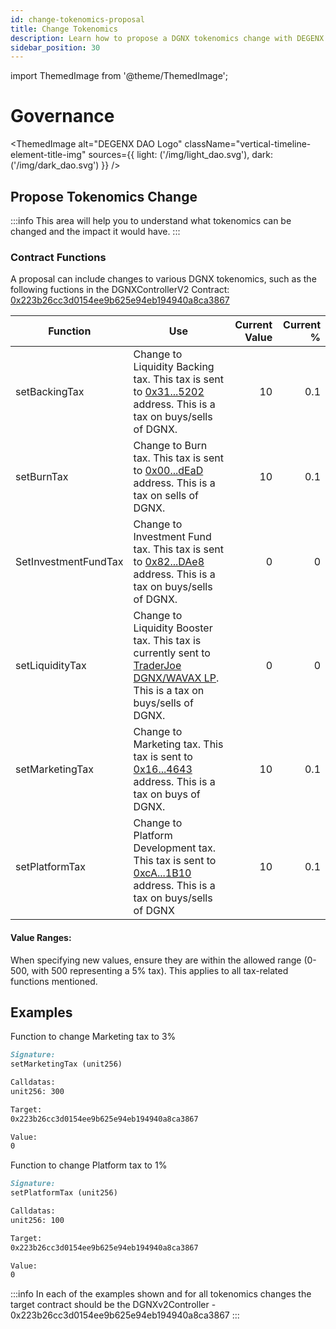 ```yaml
---
id: change-tokenomics-proposal
title: Change Tokenomics
description: Learn how to propose a DGNX tokenomics change with DEGENX DAO.
sidebar_position: 30
---
```

import ThemedImage from '@theme/ThemedImage';

# Governance

<ThemedImage
  alt="DEGENX DAO Logo"
  className="vertical-timeline-element-title-img"
  sources={{
    light: ('/img/light_dao.svg'),
    dark: ('/img/dark_dao.svg')
  }}
/>

## Propose Tokenomics Change

:::info
This area will help you to understand what tokenomics can be changed and the impact it would have.
:::

### Contract Functions

A proposal can include changes to various DGNX tokenomics, such as the following fuctions in the DGNXControllerV2 Contract: [0x223b26cc3d0154ee9b625e94eb194940a8ca3867](https://snowtrace.io/address/0x223b26cc3d0154ee9b625e94eb194940a8ca3867)

|Function                | Use                             | Current Value | Current % |
|------------------------|---------------------------------|--------------:|----------:|
| setBackingTax          |   Change to Liquidity Backing tax. This tax is sent to [0x31...5202](https://snowtrace.io/address/0x31CE1540414361cFf99e83a05e4ad6d35D425202) address. This is a tax on buys/sells of DGNX. | 10 | 0.1 |   
| setBurnTax             |   Change to Burn tax. This tax is sent to [0x00...dEaD](https://snowtrace.io/address/0x000000000000000000000000000000000000dEaD/tokentxns?tokenAddresses=0x51e48670098173025C477D9AA3f0efF7BF9f7812) address. This is a tax on sells of DGNX. | 10 | 0.1 |
| SetInvestmentFundTax   |   Change to Investment Fund tax. This tax is sent to [0x82...DAe8](https://snowtrace.io/address/0x829619513F202e1bFD8929f656EF96bac73BDAe8) address. This is a tax on buys/sells of DGNX. | 0 | 0 |
| setLiquidityTax        |   Change to Liquidity Booster tax. This tax is currently sent to [TraderJoe DGNX/WAVAX LP](https://snowtrace.io/address/0xbcaBb94006400eD84c3699728d6ecbAa06665c89). This is a tax on buys/sells of DGNX. | 0 | 0 |
| setMarketingTax        |   Change to Marketing tax. This tax is sent to [0x16...4643](https://snowtrace.io/address/0x16eF18E42A7d72E52E9B213D7eABA269B90A4643) address. This is a tax on buys of DGNX. | 10 | 0.1 |
| setPlatformTax         |   Change to Platform Development tax. This tax is sent to [0xcA...1B10](https://snowtrace.io/address/0xcA01A9d36F47561F03226B6b697B14B9274b1B10) address. This is a tax on buys/sells of DGNX | 10 | 0.1 |


#### Value Ranges: 

When specifying new values, ensure they are within the allowed range (0-500, with 500 representing a 5% tax). This applies to all tax-related functions mentioned.

## Examples

Function to change Marketing tax to 3%
```Markdown
Signature:
setMarketingTax (unit256)

Calldatas:
unit256: 300

Target:
0x223b26cc3d0154ee9b625e94eb194940a8ca3867

Value: 
0
```
Function to change Platform tax to 1%
```Markdown
Signature:
setPlatformTax (unit256)

Calldatas:
unit256: 100

Target:
0x223b26cc3d0154ee9b625e94eb194940a8ca3867

Value: 
0
```

:::info
In each of the examples shown and for all tokenomics changes the target contract should be the DGNXv2Controller - 0x223b26cc3d0154ee9b625e94eb194940a8ca3867
:::
